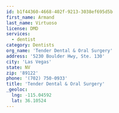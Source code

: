 ```yaml
---
id: b1f44360-4668-402f-9213-3038ef695d5b
first_name: Armand
last_name: Virtuoso
license: DMD
services:
  - dentist
category: Dentists
org_name: 'Tender Dental & Oral Surgery'
address: '5230 Boulder Hwy, Ste. 130'
city: 'Las Vegas'
state: NV
zip: '89122'
phone: '(702) 750-0933'
title: 'Tender Dental & Oral Surgery'
_geoloc:
  lng: -115.04592
  lat: 36.10524
---
```

